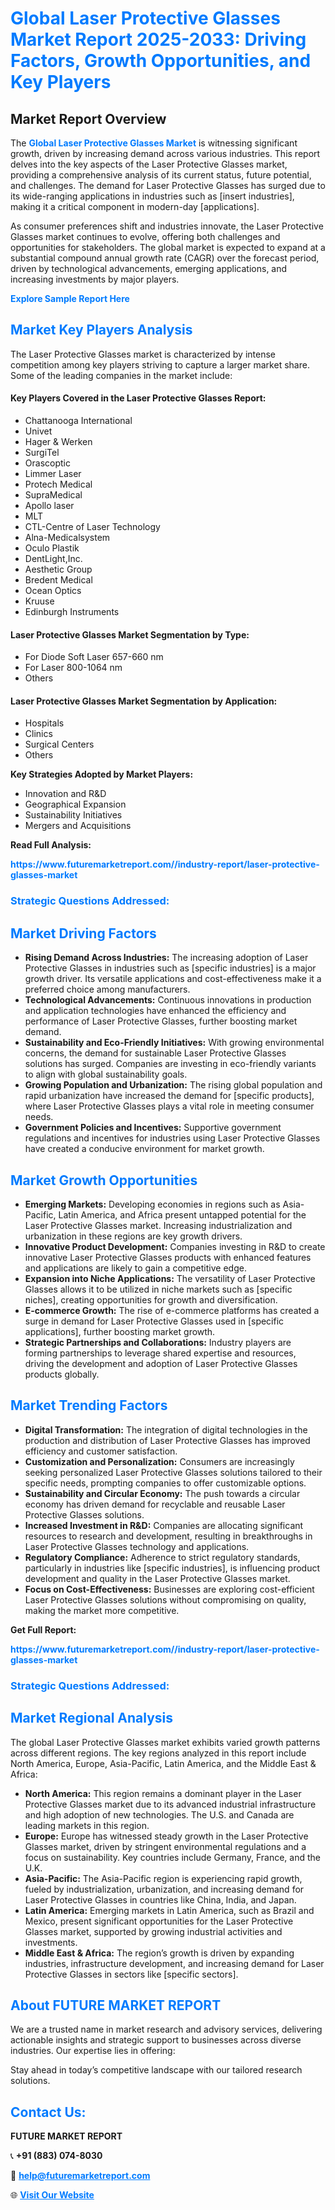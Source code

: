 <h1 style="color: #007BFF;">Global Laser Protective Glasses Market Report 2025-2033: Driving Factors, Growth Opportunities, and Key Players</h1>

<section id="overview">
<h2>Market Report Overview</h2>
<p>The <a href="https://www.futuremarketreport.com//industry-report/laser-protective-glasses-market" style="color: #007BFF; text-decoration: none;"><strong>Global Laser Protective Glasses Market</strong></a> is witnessing significant growth, driven by increasing demand across various industries. This report delves into the key aspects of the Laser Protective Glasses market, providing a comprehensive analysis of its current status, future potential, and challenges. The demand for Laser Protective Glasses has surged due to its wide-ranging applications in industries such as [insert industries], making it a critical component in modern-day [applications].</p>
<p>As consumer preferences shift and industries innovate, the Laser Protective Glasses market continues to evolve, offering both challenges and opportunities for stakeholders. The global market is expected to expand at a substantial compound annual growth rate (CAGR) over the forecast period, driven by technological advancements, emerging applications, and increasing investments by major players.</p>
</section>

<section id="overview">
<p><a href="https://www.futuremarketreport.com//request-sample/reportId=56537" style="color: #007BFF; text-decoration: none;"><strong>Explore Sample Report Here</strong></a></p>
</section>

<section id="key-players">
<h2 style="color: #007BFF;">Market Key Players Analysis</h2>
<p>The Laser Protective Glasses market is characterized by intense competition among key players striving to capture a larger market share. Some of the leading companies in the market include:</p>
<h4>Key Players Covered in the Laser Protective Glasses Report:</h4>
<ul><li>Chattanooga International</li><li>Univet</li><li>Hager &amp; Werken</li><li>SurgiTel</li><li>Orascoptic</li><li>Limmer Laser</li><li>Protech Medical</li><li>SupraMedical</li><li>Apollo laser</li><li>MLT</li><li>CTL-Centre of Laser Technology</li><li>Alna-Medicalsystem</li><li>Oculo Plastik</li><li>DentLight,Inc.</li><li>Aesthetic Group</li><li>Bredent Medical</li><li>Ocean Optics</li><li>Kruuse</li><li>Edinburgh Instruments</li></ul>
<h4>Laser Protective Glasses Market Segmentation by Type:</h4>
<ul><li>For Diode Soft Laser 657-660 nm</li><li>For Laser 800-1064 nm</li><li>Others</li></ul>

<h4>Laser Protective Glasses Market Segmentation by Application:</h4>
<ul><li>Hospitals</li><li>Clinics</li><li>Surgical Centers</li><li>Others</li></ul>
<p><strong>Key Strategies Adopted by Market Players:</strong></p>
<ul>
<li>Innovation and R&D</li>
<li>Geographical Expansion</li>
<li>Sustainability Initiatives</li>
<li>Mergers and Acquisitions</li>
</ul>
</section>

<section>
<p><strong>Read Full Analysis: </strong></p><a href="https://www.futuremarketreport.com//industry-report/laser-protective-glasses-market" style="color: #007BFF; text-decoration: none;"><strong>https://www.futuremarketreport.com//industry-report/laser-protective-glasses-market</strong></a>
<h3 style="color: #007BFF;">Strategic Questions Addressed:</h3>
</section>

<section id="driving-factors">
<h2 style="color: #007BFF;">Market Driving Factors</h2>
<ul>
<li><strong>Rising Demand Across Industries:</strong> The increasing adoption of Laser Protective Glasses in industries such as [specific industries] is a major growth driver. Its versatile applications and cost-effectiveness make it a preferred choice among manufacturers.</li>
<li><strong>Technological Advancements:</strong> Continuous innovations in production and application technologies have enhanced the efficiency and performance of Laser Protective Glasses, further boosting market demand.</li>
<li><strong>Sustainability and Eco-Friendly Initiatives:</strong> With growing environmental concerns, the demand for sustainable Laser Protective Glasses solutions has surged. Companies are investing in eco-friendly variants to align with global sustainability goals.</li>
<li><strong>Growing Population and Urbanization:</strong> The rising global population and rapid urbanization have increased the demand for [specific products], where Laser Protective Glasses plays a vital role in meeting consumer needs.</li>
<li><strong>Government Policies and Incentives:</strong> Supportive government regulations and incentives for industries using Laser Protective Glasses have created a conducive environment for market growth.</li>
</ul>
</section>

<section id="growth-opportunities">
<h2 style="color: #007BFF;">Market Growth Opportunities</h2>
<ul>
<li><strong>Emerging Markets:</strong> Developing economies in regions such as Asia-Pacific, Latin America, and Africa present untapped potential for the Laser Protective Glasses market. Increasing industrialization and urbanization in these regions are key growth drivers.</li>
<li><strong>Innovative Product Development:</strong> Companies investing in R&D to create innovative Laser Protective Glasses products with enhanced features and applications are likely to gain a competitive edge.</li>
<li><strong>Expansion into Niche Applications:</strong> The versatility of Laser Protective Glasses allows it to be utilized in niche markets such as [specific niches], creating opportunities for growth and diversification.</li>
<li><strong>E-commerce Growth:</strong> The rise of e-commerce platforms has created a surge in demand for Laser Protective Glasses used in [specific applications], further boosting market growth.</li>
<li><strong>Strategic Partnerships and Collaborations:</strong> Industry players are forming partnerships to leverage shared expertise and resources, driving the development and adoption of Laser Protective Glasses products globally.</li>
</ul>
</section>

<section id="trending-factors">
<h2 style="color: #007BFF;">Market Trending Factors</h2>
<ul>
<li><strong>Digital Transformation:</strong> The integration of digital technologies in the production and distribution of Laser Protective Glasses has improved efficiency and customer satisfaction.</li>
<li><strong>Customization and Personalization:</strong> Consumers are increasingly seeking personalized Laser Protective Glasses solutions tailored to their specific needs, prompting companies to offer customizable options.</li>
<li><strong>Sustainability and Circular Economy:</strong> The push towards a circular economy has driven demand for recyclable and reusable Laser Protective Glasses solutions.</li>
<li><strong>Increased Investment in R&D:</strong> Companies are allocating significant resources to research and development, resulting in breakthroughs in Laser Protective Glasses technology and applications.</li>
<li><strong>Regulatory Compliance:</strong> Adherence to strict regulatory standards, particularly in industries like [specific industries], is influencing product development and quality in the Laser Protective Glasses market.</li>
<li><strong>Focus on Cost-Effectiveness:</strong> Businesses are exploring cost-efficient Laser Protective Glasses solutions without compromising on quality, making the market more competitive.</li>
</ul>
</section>

<section>
<p><strong>Get Full Report: </strong></p><a href="https://www.futuremarketreport.com//industry-report/laser-protective-glasses-market" style="color: #007BFF; text-decoration: none;"><strong>https://www.futuremarketreport.com//industry-report/laser-protective-glasses-market</strong></a>
<h3 style="color: #007BFF;">Strategic Questions Addressed:</h3>
</section>


<section id="regional-analysis">
<h2 style="color: #007BFF;">Market Regional Analysis</h2>
<p>The global Laser Protective Glasses market exhibits varied growth patterns across different regions. The key regions analyzed in this report include North America, Europe, Asia-Pacific, Latin America, and the Middle East & Africa:</p>
<ul>
<li><strong>North America:</strong> This region remains a dominant player in the Laser Protective Glasses market due to its advanced industrial infrastructure and high adoption of new technologies. The U.S. and Canada are leading markets in this region.</li>
<li><strong>Europe:</strong> Europe has witnessed steady growth in the Laser Protective Glasses market, driven by stringent environmental regulations and a focus on sustainability. Key countries include Germany, France, and the U.K.</li>
<li><strong>Asia-Pacific:</strong> The Asia-Pacific region is experiencing rapid growth, fueled by industrialization, urbanization, and increasing demand for Laser Protective Glasses in countries like China, India, and Japan.</li>
<li><strong>Latin America:</strong> Emerging markets in Latin America, such as Brazil and Mexico, present significant opportunities for the Laser Protective Glasses market, supported by growing industrial activities and investments.</li>
<li><strong>Middle East & Africa:</strong> The region’s growth is driven by expanding industries, infrastructure development, and increasing demand for Laser Protective Glasses in sectors like [specific sectors].</li>
</ul>
</section>

<footer>
<h2 style="color: #007BFF;">About FUTURE MARKET REPORT</h2>
<p>We are a trusted name in market research and advisory services, delivering actionable insights and strategic support to businesses across diverse industries. Our expertise lies in offering:</p>

<p>Stay ahead in today’s competitive landscape with our tailored research solutions.</p>

<h2 style="color: #007BFF;">Contact Us:</h2>
<p><strong>FUTURE MARKET REPORT</strong></p>
<p>📞 <strong>+91 (883) 074-8030</strong></p>
<p>📧 <strong><a href="mailto:help@futuremarketreport.com" style="color: #007BFF;">help@futuremarketreport.com</a></strong></p>
<p>🌐 <strong><a href="https://www.futuremarketreport.com/" style="color: #007BFF;">Visit Our Website</a></strong></p>
</footer>
